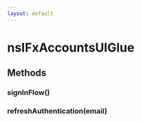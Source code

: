 ```yaml
---
layout: default
---
```


# nsIFxAccountsUIGlue #

## Methods ##

### signInFlow() ###

### refreshAuthentication(email) ###
